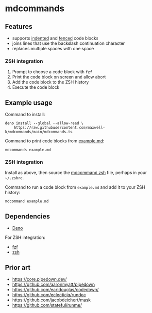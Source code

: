 # mdcommands

## Features

- supports [indented] and [fenced] code blocks
- joins lines that use the backslash continuation character
- replaces multiple spaces with one space

### ZSH integration

1. Prompt to choose a code block with `fzf`
2. Print the code block on screen and allow abort
3. Add the code block to the ZSH history
4. Execute the code block

[indented]: https://spec.commonmark.org/0.31.2/#indented-code-blocks
[fenced]: https://spec.commonmark.org/0.31.2/#fenced-code-blocks

## Example usage

Command to install:

    deno install --global --allow-read \
        https://raw.githubusercontent.com/maxwell-k/mdcommands/main/mdcommands.ts

Command to print code blocks from [example.md](/example.md):

    mdcommands example.md

### ZSH integration

Install as above, then source the [mdcommand.zsh](/mdcommand.zsh) file, perhaps
in your `~/.zshrc`.

Command to run a code block from `example.md` and add it to your ZSH history:

    mdcommand example.md

## Dependencies

- [Deno](https://deno.com/)

For ZSH integration:

- [fzf](https://junegunn.github.io/fzf/)
- [zsh](https://www.zsh.org/)

## Prior art

- <https://core.pipedown.dev/>
- <https://github.com/aaronmyatt/pipedown>
- <https://github.com/earldouglas/codedown/>
- <https://github.com/eclecticiq/rundoc>
- <https://github.com/jacobdeichert/mask>
- <https://github.com/stateful/runme/>

<!--
README.md
Copyright Keith Maxwell
SPDX-License-Identifier: CC0-1.0
-->
